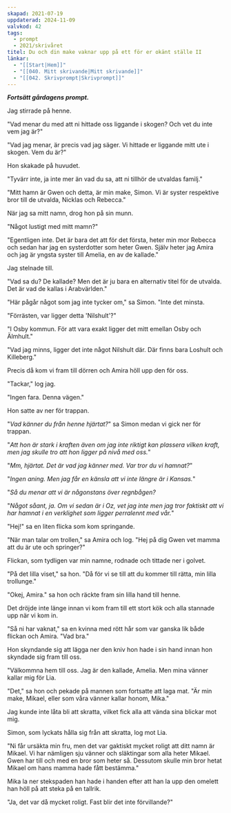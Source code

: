 ```yaml
---
skapad: 2021-07-19
uppdaterad: 2024-11-09
valvkod: 42
tags:
  - prompt
  - 2021/skrivåret
titel: Du och din make vaknar upp på ett för er okänt ställe II
länkar:
  - "[[Start|Hem]]"
  - "[[040. Mitt skrivande|Mitt skrivande]]"
  - "[[042. Skrivprompt|Skrivprompt]]"
---
```

***Fortsätt gårdagens prompt.***

Jag stirrade på henne.

"Vad menar du med att ni hittade oss liggande i skogen? Och vet du inte vem jag är?"

"Vad jag menar, är precis vad jag säger. Vi hittade er liggande mitt ute i skogen. Vem du är?"

Hon skakade på huvudet.

"Tyvärr inte, ja inte mer än vad du sa, att ni tillhör de utvaldas familj."

"Mitt hamn är Gwen och detta, är min make, Simon. Vi är syster respektive bror till de utvalda, Nicklas och Rebecca."

När jag sa mitt namn, drog hon på sin munn.

"Något lustigt med mitt mamn?"

"Egentligen inte. Det är bara det att för det första, heter min mor Rebecca och sedan har jag en systerdotter som heter Gwen. Själv heter jag Amira och jag är yngsta syster till Amelia, en av de kallade."

Jag stelnade till.

"Vad sa du? De kallade? Men det är ju bara en alternativ titel för de utvalda. Det är vad de kallas i Arabvärlden."

"Här pågår något som jag inte tycker om," sa Simon. "Inte det minsta.

"Förrästen, var ligger detta 'Nilshult'?"

"I Osby kommun. För att vara exakt ligger det mitt emellan Osby och Älmhult."

"Vad jag minns, ligger det inte något Nilshult där. Där finns bara Loshult och Killeberg."

Precis då kom vi fram till dörren och Amira höll upp den för oss.

"Tackar," log jag.

"Ingen fara. Denna vägen."

Hon satte av ner för trappan.

"*Vad känner du från henne hjärtat?*" sa Simon medan vi gick ner för trappan.

"*Att hon är stark i kraften även om jag inte riktigt kan plassera vilken kraft, men jag skulle tro att hon ligger på nivå med oss.*"

"*Mm, hjärtat. Det är vad jag känner med. Var tror du vi hamnat?*"

"*Ingen aning. Men jag får en känsla att vi inte längre är i Kansas.*"

"*Så du menar att vi är någonstans över regnbågen?*

"*Något såant, ja. Om vi sedan är i Oz, vet jag inte men jag tror faktiskt att vi har hamnat i en verklighet som ligger perralennt med vår.*"

"Hej!" sa en liten flicka som kom springande.

"När man talar om trollen," sa Amira och log. "Hej på dig Gwen vet mamma att du är ute och springer?"

Flickan, som tydligen var min namne, rodnade och tittade ner i golvet.

"På det lilla viset," sa hon. "Då för vi se till att du kommer till rätta, min lilla trollunge."

"Okej, Amira." sa hon och räckte fram sin lilla hand till henne.

Det dröjde inte länge innan vi kom fram till ett stort kök och alla stannade upp när vi kom in.

"Så ni har vaknat," sa en kvinna med rött hår som var ganska lik både flickan och Amira. "Vad bra."

Hon skyndande sig att lägga ner den kniv hon hade i sin hand innan hon skyndade sig fram till oss.

"Välkommna hem till oss. Jag är den kallade, Amelia. Men mina vänner kallar mig för Lia.

"Det," sa hon och pekade på mannen som fortsatte att laga mat. "Är min make, Mikael, eller som våra vänner kallar honom, Mika."

Jag kunde inte låta bli att skratta, vilket fick alla att vända sina blickar mot mig.

Simon, som lyckats hålla sig från att skratta, log mot Lia.

"Ni får ursäkta min fru, men det var gaktiskt mycket roligt att ditt namn är Mikael. Vi har nämligen sju vänner och släktingar som alla heter Mikael. Gwen har till och med en bror som heter så. Dessutom skulle min bror hetat Mikael om hans mamma hade fått bestämma."

Mika la ner stekspaden han hade i handen efter att han la upp den omelett han höll på att steka på en tallrik.

"Ja, det var då mycket roligt. Fast blir det inte förvillande?"